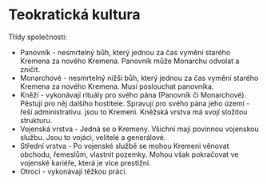 # Teokratická kultura

Třídy společnosti:
- Panovník - nesmrtelný bůh, který jednou za čas vymění starého Kremena za nového Kremena. Panovník může Monarchu odvolat a zničit.
- Monarchové - nesmrtelný nižší bůh, který jednou za čas vymění starého Kremena za nového Kremena. Musí poslouchat panovníka.
- Kněží - vykonávají rituály pro svého pána (Panovník či Monarchové). Pěstují pro něj dalšího hostitele. Spravují pro svého pána jeho území - řeší administrativu. jsou to Kremeni. Kněžská vrstva má svojí složitou strukturu.
- Vojenská vrstva - Jedná se o Kremeny. Všichni mají povinnou vojenskou službu. Jsou to vojáci, velitelé a generálové.
- Střední vrstva - Po vojenské službě se mohou Kremeni věnovat obchodu, řemeslům, vlastnit pozemky. Mohou však pokračovat ve vojenské kariéře, která je více prestižní.
- Otroci - vykonávají těžkou práci.